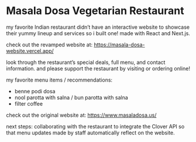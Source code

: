 # Masala Dosa Vegetarian Restaurant

my favorite Indian restaurant didn’t have an interactive website to showcase their yummy lineup and services so i built one! made with React and Next.js.

check out the revamped website at: https://masala-dosa-website.vercel.app/

look through the restaurant’s special deals, full menu, and contact information. and please support the restaurant by visiting or ordering online! 

my favorite menu items / recommendations: 
- benne podi dosa
- nool parotta with salna / bun parotta with salna
- filter coffee 

check out the original website at: https://www.masaladosa.us/ 

next steps:
collaborating with the restaurant to integrate the Clover API so that menu updates made by staff automatically reflect on the website.

